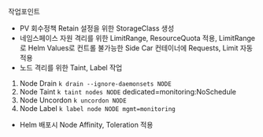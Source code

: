작업포인트
- PV 회수정책 Retain 설정을 위한 StorageClass 생성
- 네임스페이스 자원 격리를 위한 LimitRange, ResourceQuota 적용, LimitRange로 Helm Values로 컨트롤 불가능한 Side Car 컨테이너에 Requests, Limit 자동 적용
- 노드 격리를 위한 Taint, Label 작업
1. Node Drain
`k drain --ignore-daemonsets NODE`
2. Node Taint
`k taint nodes NODE` dedicated=monitoring:NoSchedule
3. Node Uncordon
`k uncordon NODE`
4. Node Label
`k label node NODE mgmt=monitoring`
- Helm 배포시 Node Affinity, Toleration 적용
